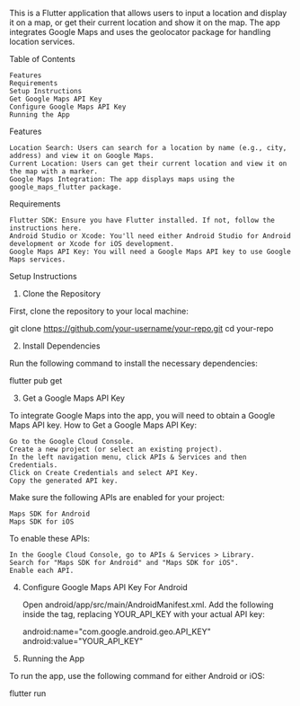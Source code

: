 This is a Flutter application that allows users to input a location and display it on a map, or get their current location and show it on the map. The app integrates Google Maps and uses the geolocator package for handling location services.

Table of Contents

    Features
    Requirements
    Setup Instructions
    Get Google Maps API Key
    Configure Google Maps API Key
    Running the App

Features

    Location Search: Users can search for a location by name (e.g., city, address) and view it on Google Maps.
    Current Location: Users can get their current location and view it on the map with a marker.
    Google Maps Integration: The app displays maps using the google_maps_flutter package.

Requirements

    Flutter SDK: Ensure you have Flutter installed. If not, follow the instructions here.
    Android Studio or Xcode: You'll need either Android Studio for Android development or Xcode for iOS development.
    Google Maps API Key: You will need a Google Maps API key to use Google Maps services.

Setup Instructions

1. Clone the Repository

First, clone the repository to your local machine:

git clone https://github.com/your-username/your-repo.git
cd your-repo

2. Install Dependencies

Run the following command to install the necessary dependencies:

flutter pub get

3. Get a Google Maps API Key

To integrate Google Maps into the app, you will need to obtain a Google Maps API key.
How to Get a Google Maps API Key:

    Go to the Google Cloud Console.
    Create a new project (or select an existing project).
    In the left navigation menu, click APIs & Services and then Credentials.
    Click on Create Credentials and select API Key.
    Copy the generated API key.


Make sure the following APIs are enabled for your project:

    Maps SDK for Android
    Maps SDK for iOS

To enable these APIs:

    In the Google Cloud Console, go to APIs & Services > Library.
    Search for "Maps SDK for Android" and "Maps SDK for iOS".
    Enable each API.

4. Configure Google Maps API Key
For Android

    Open android/app/src/main/AndroidManifest.xml.
    Add the following inside the <application> tag, replacing YOUR_API_KEY with your actual API key:
     
    android:name="com.google.android.geo.API_KEY"
     android:value="YOUR_API_KEY"

5. Running the App

To run the app, use the following command for either Android or iOS:

flutter run
